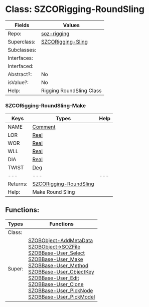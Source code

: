 
# Class:	SZCORigging-RoundSling

| Fields | Values |
| --------- | --------- |
| Repo: | [soz-rigging](/repos/soz-rigging.html) |
| Superclass: | [SZCORigging-Sling](SZCORigging-Sling.html) |
| Subclasses: |  |
| Interfaces: |  |
| Interfaced: |  |
| Abstract?: | No |
| isValue?: | No |
| Help: | Rigging RoundSling Class |

### SZCORigging-RoundSling-Make

| Keys | Types | Help |
| --------- | --------- | --------- |
| NAME | [Comment](Comment.html) |  |
| LOR | [Real](Real.html) |  |
| WOR | [Real](Real.html) |  |
| WLL | [Real](Real.html) |  |
| DIA | [Real](Real.html) |  |
| TWIST | [Deg](Deg.html) |  |
| --- | --- | --- |
| Returns: | [SZCORigging-RoundSling](SZCORigging-RoundSling.html) |
| Help: | Make Round Sling |


## Functions:

| Types | Functions |
| --------- | --------- |
| Class: |  |
| Super: | [SZOBObject-AddMetaData](SZOBObject.html) <br> [SZOBObject->SOZFile](SZOBObject.html) <br> [SZOBBase-User_Select](SZOBBase.html) <br> [SZOBBase-User_Make](SZOBBase.html) <br> [SZOBBase-User_Method](SZOBBase.html) <br> [SZOBBase-User_ObjectKey](SZOBBase.html) <br> [SZOBBase-User_Edit](SZOBBase.html) <br> [SZOBBase-User_Clone](SZOBBase.html) <br> [SZOBBase-User_PickNode](SZOBBase.html) <br> [SZOBBase-User_PickModel](SZOBBase.html) |


